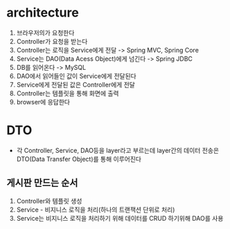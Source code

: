 # architecture


1. 브라우저의가 요청한다
2. Controller가 요청을 받는다
3. Controller는 로직을 Service에게 전달 -> Spring MVC, Spring Core
4. Service는 DAO(Data Acess Object)에게 넘긴다 -> Spring JDBC
5. DB를 읽어온다 -> MySQL
6. DAO에서 읽어들인 값이 Service에게 전달된다
7. Service에게 전달된 값은 Controller에게 전달
8. Controller는 템플릿을 통해 화면에 출력
9. browser에 응답한다

# DTO
- 각 Controller, Service, DAO등을 layer라고 부르는데 layer간의 데이터 전송은 DTO(Data Transfer Object)를 통해 이루어진다

## 게시판 만드는 순서
1. Controller와 템플릿 생성
2. Service - 비지니스 로직을 처리(하나의 트랜잭션 단위로 처리)
3. Service는 비지니스 로직을 처리하기 위해 데이터를 CRUD 하기위해 DAO를 사용

